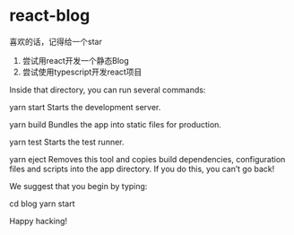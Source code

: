 # react-blog

喜欢的话，记得给一个star

1. 尝试用react开发一个静态Blog
2. 尝试使用typescript开发react项目


Inside that directory, you can run several commands:

  yarn start
    Starts the development server.

  yarn build
    Bundles the app into static files for production.

  yarn test
    Starts the test runner.

  yarn eject
    Removes this tool and copies build dependencies, configuration files
    and scripts into the app directory. If you do this, you can’t go back!

We suggest that you begin by typing:

  cd blog
  yarn start

Happy hacking!
